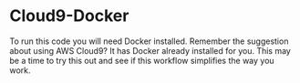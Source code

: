 # Cloud9-Docker
To run this code you will need Docker installed. Remember the suggestion about using AWS Cloud9? It has Docker already installed for you. This may be a time to try this out and see if this workflow simplifies the way you work.
